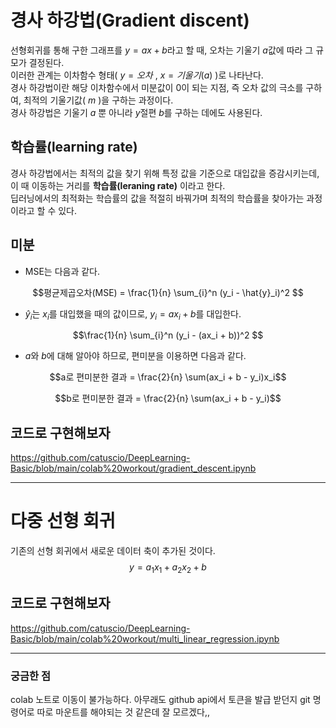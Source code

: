 # 경사 하강법(Gradient discent)
선형회귀를 통해 구한 그래프를 $y = ax + b$라고 할 때, 오차는 기울기 $a$값에 따라 그 규모가 결정된다.\
이러한 관계는 이차함수 형태( $y = 오차$ , $x = 기울기(a)$ )로 나타난다.\
경사 하강법이란 해당 이차함수에서 미분값이 0이 되는 지점, 즉 오차 값의 극소를 구하여, 최적의 기울기값( $m$ )을 구하는 과정이다.\
경사 하강법은 기울기 $a$ 뿐 아니라 $y$절편 $b$를 구하는 데에도 사용된다.

## 학습률(learning rate)
경사 하강법에서는 최적의 값을 찾기 위해 특정 값을 기준으로 대입값을 증감시키는데, 이 때 이동하는 거리를 __학습률(leraning rate)__ 이라고 한다.\
딥러닝에서의 최적화는 학습률의 값을 적절히 바꿔가며 최적의 학습률을 찾아가는 과정이라고 할 수 있다.

## 미분
- MSE는 다음과 같다.

$$평균제곱오차(MSE) = \frac{1}{n} \sum_{i}^n (y_i - \hat{y}_i)^2 $$

- $\hat{y}_i$는 $x_i$를 대입했을 때의 값이므로, $y_i = ax_i + b$를 대입한다.

$$\frac{1}{n} \sum_{i}^n (y_i - (ax_i + b))^2 $$

- $a$와 $b$에 대해 알아야 하므로, 편미분을 이용하면 다음과 같다.

$$a로 편미분한 결과 = \frac{2}{n} \sum(ax_i + b - y_i)x_i$$

$$b로 편미분한 결과 = \frac{2}{n} \sum(ax_i + b - y_i)$$

## 코드로 구현해보자
https://github.com/catuscio/DeepLearning-Basic/blob/main/colab%20workout/gradient_descent.ipynb

-----

# 다중 선형 회귀
기존의 선형 회귀에서 새로운 데이터 축이 추가된 것이다.
$$y = a_1 x_1 + a_2 x_2 + b$$

## 코드로 구현해보자
https://github.com/catuscio/DeepLearning-Basic/blob/main/colab%20workout/multi_linear_regression.ipynb

-----
### 궁금한 점
colab 노트로 이동이 불가능하다. 아무래도 github api에서 토큰을 발급 받던지 git 명령어로 따로 마운트를 해야되는 것 같은데 잘 모르겠다,,
